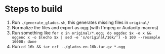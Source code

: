 # Steps to build

1. Run `./generate_glados.sh`, this generates missing files in `original/`
2. Normalize the files and export as ogg (with ffmpeg or Audacity macros)
3. Run something like `for x in original/*.ogg; do oggdec $x -o x && oggenc x -o $(echo $x | sed -e 's/original/16k/') -b 100 --resample 16000; done`
4. Run `cd 16k && tar czf ../glados-en-16k.tar.gz *.ogg`
